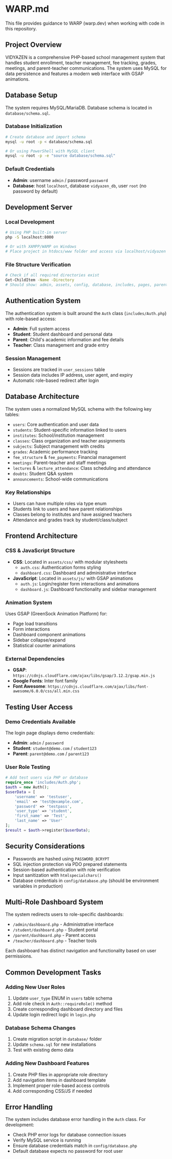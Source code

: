# WARP.md

This file provides guidance to WARP (warp.dev) when working with code in this repository.

## Project Overview

VIDYAZEN is a comprehensive PHP-based school management system that handles student enrollment, teacher management, fee tracking, grades, meetings, and parent-teacher communications. The system uses MySQL for data persistence and features a modern web interface with GSAP animations.

## Database Setup

The system requires MySQL/MariaDB. Database schema is located in `database/schema.sql`.

### Database Initialization
```bash
# Create database and import schema
mysql -u root -p < database/schema.sql

# Or using PowerShell with MySQL client
mysql -u root -p -e "source database/schema.sql"
```

### Default Credentials
- **Admin**: username `admin` / password `password`
- **Database**: host `localhost`, database `vidyazen_db`, user `root` (no password by default)

## Development Server

### Local Development
```bash
# Using PHP built-in server
php -S localhost:8000

# Or with XAMPP/WAMP on Windows
# Place project in htdocs/www folder and access via localhost/vidyazen
```

### File Structure Verification
```bash
# Check if all required directories exist
Get-ChildItem -Name -Directory
# Should show: admin, assets, config, database, includes, pages, parent, student
```

## Authentication System

The authentication system is built around the `Auth` class (`includes/Auth.php`) with role-based access:

- **Admin**: Full system access
- **Student**: Student dashboard and personal data
- **Parent**: Child's academic information and fee details
- **Teacher**: Class management and grade entry

### Session Management
- Sessions are tracked in `user_sessions` table
- Session data includes IP address, user agent, and expiry
- Automatic role-based redirect after login

## Database Architecture

The system uses a normalized MySQL schema with the following key tables:

- `users`: Core authentication and user data
- `students`: Student-specific information linked to users
- `institutes`: School/institution management
- `classes`: Class organization and teacher assignments
- `subjects`: Subject management with credits
- `grades`: Academic performance tracking
- `fee_structure` & `fee_payments`: Financial management
- `meetings`: Parent-teacher and staff meetings
- `lectures` & `lecture_attendance`: Class scheduling and attendance
- `doubts`: Student Q&A system
- `announcements`: School-wide communications

### Key Relationships
- Users can have multiple roles via type enum
- Students link to users and have parent relationships
- Classes belong to institutes and have assigned teachers
- Attendance and grades track by student/class/subject

## Frontend Architecture

### CSS & JavaScript Structure
- **CSS**: Located in `assets/css/` with modular stylesheets
  - `auth.css`: Authentication forms styling
  - `dashboard.css`: Dashboard and administrative interface
- **JavaScript**: Located in `assets/js/` with GSAP animations
  - `auth.js`: Login/register form interactions and animations
  - `dashboard.js`: Dashboard functionality and sidebar management

### Animation System
Uses GSAP (GreenSock Animation Platform) for:
- Page load transitions
- Form interactions
- Dashboard component animations
- Sidebar collapse/expand
- Statistical counter animations

### External Dependencies
- **GSAP**: `https://cdnjs.cloudflare.com/ajax/libs/gsap/3.12.2/gsap.min.js`
- **Google Fonts**: Inter font family
- **Font Awesome**: `https://cdnjs.cloudflare.com/ajax/libs/font-awesome/6.0.0/css/all.min.css`

## Testing User Access

### Demo Credentials Available
The login page displays demo credentials:
- **Admin**: `admin` / `password`
- **Student**: `student@demo.com` / `student123`
- **Parent**: `parent@demo.com` / `parent123`

### User Role Testing
```php
# Add test users via PHP or database
require_once 'includes/Auth.php';
$auth = new Auth();
$userData = [
    'username' => 'testuser',
    'email' => 'test@example.com',
    'password' => 'testpass',
    'user_type' => 'student',
    'first_name' => 'Test',
    'last_name' => 'User'
];
$result = $auth->register($userData);
```

## Security Considerations

- Passwords are hashed using `PASSWORD_BCRYPT`
- SQL injection protection via PDO prepared statements
- Session-based authentication with role verification
- Input sanitization with `htmlspecialchars()`
- Database credentials in `config/database.php` (should be environment variables in production)

## Multi-Role Dashboard System

The system redirects users to role-specific dashboards:
- `/admin/dashboard.php` - Administrative interface
- `/student/dashboard.php` - Student portal
- `/parent/dashboard.php` - Parent access
- `/teacher/dashboard.php` - Teacher tools

Each dashboard has distinct navigation and functionality based on user permissions.

## Common Development Tasks

### Adding New User Roles
1. Update `user_type` ENUM in `users` table schema
2. Add role check in `Auth::requireRole()` method
3. Create corresponding dashboard directory and files
4. Update login redirect logic in `login.php`

### Database Schema Changes
1. Create migration script in `database/` folder
2. Update `schema.sql` for new installations
3. Test with existing demo data

### Adding New Dashboard Features
1. Create PHP files in appropriate role directory
2. Add navigation items in dashboard template
3. Implement proper role-based access controls
4. Add corresponding CSS/JS if needed

## Error Handling

The system includes database error handling in the `Auth` class. For development:
- Check PHP error logs for database connection issues
- Verify MySQL service is running
- Ensure database credentials match in `config/database.php`
- Default database expects no password for root user